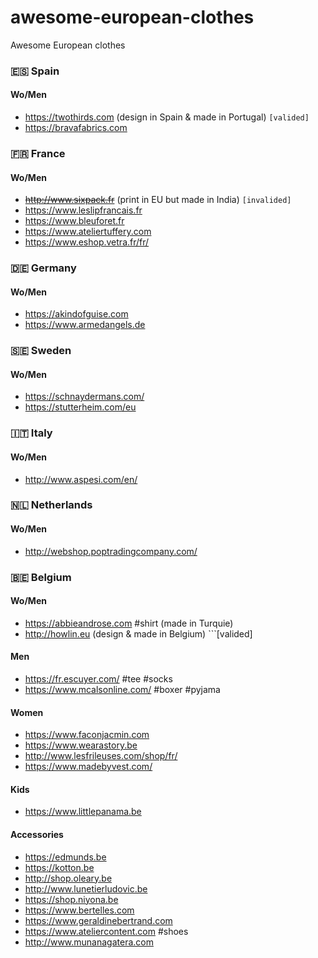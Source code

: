 # awesome-european-clothes
Awesome European clothes

### 🇪🇸 Spain 
#### Wo/Men
- https://twothirds.com  (design in Spain & made in Portugal) ```[valided]```
- https://bravafabrics.com

### 🇫🇷 France
#### Wo/Men
- ~~http://www.sixpack.fr~~ (print in EU but made in India) ```[invalided]```
- https://www.leslipfrancais.fr
- https://www.bleuforet.fr
- https://www.ateliertuffery.com
- https://www.eshop.vetra.fr/fr/

### 🇩🇪 Germany
#### Wo/Men
- https://akindofguise.com
- https://www.armedangels.de

### 🇸🇪 Sweden
#### Wo/Men
- https://schnaydermans.com/
- https://stutterheim.com/eu

### 🇮🇹 Italy
#### Wo/Men
- http://www.aspesi.com/en/

### 🇳🇱 Netherlands
#### Wo/Men
- http://webshop.poptradingcompany.com/

### 🇧🇪 Belgium

#### Wo/Men
- https://abbieandrose.com \#shirt (made in Turquie)
- http://howlin.eu (design & made in Belgium) ```[valided]

#### Men 
- https://fr.escuyer.com/ \#tee \#socks
- https://www.mcalsonline.com/ \#boxer \#pyjama

#### Women
- https://www.faconjacmin.com
- https://www.wearastory.be
- http://www.lesfrileuses.com/shop/fr/
- https://www.madebyvest.com/

#### Kids
- https://www.littlepanama.be

#### Accessories
- https://edmunds.be
- https://kotton.be
- http://shop.oleary.be
- http://www.lunetierludovic.be
- https://shop.niyona.be
- https://www.bertelles.com
- https://www.geraldinebertrand.com
- https://www.ateliercontent.com \#shoes
- http://www.munanagatera.com
